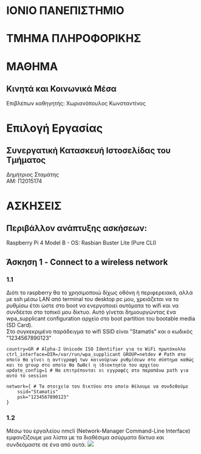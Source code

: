 # ΙΟΝΙΟ ΠΑΝΕΠΙΣΤΗΜΙΟ 


# ΤΜΗΜΑ ΠΛΗΡΟΦΟΡΙΚΗΣ 


# ΜΑΘΗΜΑ
## Κινητά και Κοινωνικά Μέσα
 
Επιβλέπων καθηγητής: Χωριανόπουλος Κωνσταντίνος 


# Επιλογή Εργασίας
## Συνεργατική Κατασκευή Ιστοσελίδας του Τμήματος

Δημήτριος Σταμάτης <br>
ΑΜ: Π2015174

# ΑΣΚΗΣΕΙΣ
## Περιβάλλον ανάπτυξης ασκήσεων: 
Raspberry Pi 4 Model B - OS: Rasbian Buster Lite (Pure CLI)
## Άσκηση 1 - Connect to a wireless network
### 1.1
Διότι το raspberry θα το χρησιμοποιώ δίχως οθόνη ή περιφερειακά, αλλά με ssh μέσω LAN από terminal του desktop pc μου, χρειάζεται να το ρυθμίσω έτσι ώστε στο boot να ενεργοποιεί αυτόματα το wifi και να συνδέεται στο τοπικό μου δίκτυο. Αυτό γίνεται δημιουργώντας ένα wpa_supplicant configuration αρχείο στο boot partition του bootable media (SD Card). <br>
Στο συγκεκριμένο παράδειγμα το wifi SSID είναι "Stamatis" και ο κωδικός "1234567890123"
```
country=GR # Alpha-2 Unicode ISO Identifier για το WiFi πρωτόκολλο
ctrl_interface=DIR=/var/run/wpa_supplicant GROUP=netdev # Path στο οποίο θα γίνει η αντιγραφή των καινούριων ρυθμίσεων στο σύστημα καθώς και το group στο οποίο θα δωθεί η ιδιοκτησία του αρχείου
update_config=1 # Να επιτρέπονται οι εγγραφές στο παραπάνω path για αυτό το session

network={ # Τα στοιχεία του δικτύου στο οποίο θέλουμε να συνδεθούμε
    ssid="Stamatis"
    psk="1234567890123"
}
```
### 1.2
Μέσω του εργαλείου nmcli (Network-Manager Command-Line Interface) εμφανζίζουμε μια λίστα με τα διαθέσιμα ασύρματα δίκτυα και συνδεόμαστε σε ένα από αυτά.
<a href="https://asciinema.org/a/304585" target="_blank"><img src="https://asciinema.org/a/304585.svg" /></a>
